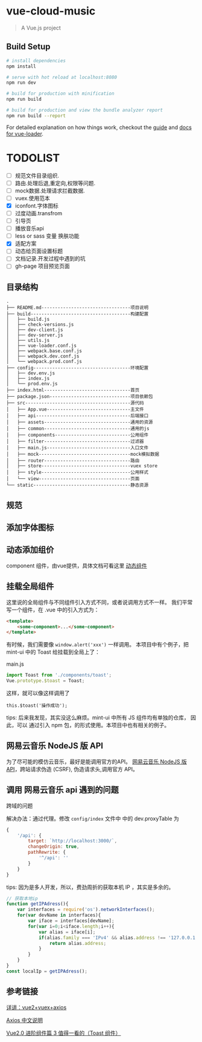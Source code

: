 # vue-cloud-music

> A Vue.js project

## Build Setup

``` bash
# install dependencies
npm install

# serve with hot reload at localhost:8080
npm run dev

# build for production with minification
npm run build

# build for production and view the bundle analyzer report
npm run build --report
```

For detailed explanation on how things work, checkout the [guide](http://vuejs-templates.github.io/webpack/) and [docs for vue-loader](http://vuejs.github.io/vue-loader).


# TODOLIST

- [ ] 规范文件目录组织.
- [ ] 路由.处理后退,重定向,权限等问题.
- [ ] mock数据.处理请求拦截数据.
- [ ] vuex.使用范本
- [x] iconfont.字体图标
- [ ] 过度动画.transfrom
- [ ] 引导页
- [ ] 播放音乐api
- [ ] less or sass 变量 换肤功能
- [x] 适配方案
- [ ] 动态给页面设置标题
- [ ] 文档记录.开发过程中遇到的坑
- [ ] gh-page 项目预览页面

## 目录结构

```
.
├── README.md---------------------------------项目说明
├── build-------------------------------------构建配置
│   ├── build.js
│   ├── check-versions.js
│   ├── dev-client.js
│   ├── dev-server.js
│   ├── utils.js
│   ├── vue-loader.conf.js
│   ├── webpack.base.conf.js
│   ├── webpack.dev.conf.js
│   └── webpack.prod.conf.js
├── config------------------------------------环境配置
│   ├── dev.env.js
│   ├── index.js
│   └── prod.env.js
├── index.html--------------------------------首页
├── package.json------------------------------项目依赖包
├── src---------------------------------------源代码
│   ├── App.vue-------------------------------主文件
│   ├── api-----------------------------------后端接口
│   ├── assets--------------------------------通用的资源
│   ├── common--------------------------------通用的js
│   ├── components----------------------------公用组件
│   ├── filter--------------------------------过滤器
│   ├── main.js-------------------------------入口文件
│   ├── mock----------------------------------mock模拟数据
│   ├── router--------------------------------路由
│   ├── store---------------------------------vuex store
│   ├── style---------------------------------公用样式
│   └── view----------------------------------页面
└── static------------------------------------静态资源
```


## 规范

## 添加字体图标

## 动态添加组价
component 组件，由vue提供，具体文档可看这里
[动态组件](https://cn.vuejs.org/v2/guide/components.html#动态组件)

## 挂载全局组件

这里说的全局组件与不同组件引入方式不同，或者说调用方式不一样。
我们平常写一个组件，在 .vue 中的引入方式为：

```html
<template>
    <some-component>...</some-component>
</template>
```

有时候，我们需要像 `window.alert('xxx')` 一样调用。
本项目中有个例子，把 mint-ui 中的 Toast 给挂载到全局上了：

main.js
```js
import Toast from './components/toast';
Vue.prototype.$toast = Toast;
```

这样，就可以像这样调用了

```
this.$toast('操作成功');
```

tips: 后来我发现，其实没这么麻烦。mint-ui 中所有 JS 组件均有单独的仓库，
因此，可以 通过引入 npm 包，的形式使用。本项目中也有相关的例子。


## 网易云音乐 NodeJS 版 API
为了尽可能的模仿云音乐，最好是能调用官方的API。
[网易云音乐 NodeJS 版 API](https://binaryify.github.io/NeteaseCloudMusicApi/#/)，跨站请求伪造 (CSRF), 伪造请求头,调用官方 API。

## 调用 网易云音乐 api 遇到的问题

跨域的问题

解决办法：通过代理。修改 `config/index` 文件中 中的 dev.proxyTable 为

```js
{
    '/api': {
        target: `http://localhost:3000/`,
        changeOrigin: true,
        pathRewrite: {
            '^/api': ''
        }
    }
}
```

tips: 因为是多人开发，所以，费劲周折的获取本机 IP ，其实是多余的。

```js
// 获取本地ip
function getIPAdress(){
    var interfaces = require('os').networkInterfaces();
    for(var devName in interfaces){
        var iface = interfaces[devName];
        for(var i=0;i<iface.length;i++){
            var alias = iface[i];
            if(alias.family === 'IPv4' && alias.address !== '127.0.0.1' && !alias.internal){
                return alias.address;
            }
        }
    }
}
const localIp = getIPAdress();
```


## 参考链接
[详讲：vue2+vuex+axios](http://blog.csdn.net/zhaohaixin0418/article/details/68488136)

[Axios 中文说明](http://www.kancloud.cn/yunye/axios/234845)

[Vue2.0 进阶组件篇 3 值得一看的（Toast 组件）](https://juejin.im/post/58e65fb944d904006d3543de?utm_source=tuicool&utm_medium=referral)

